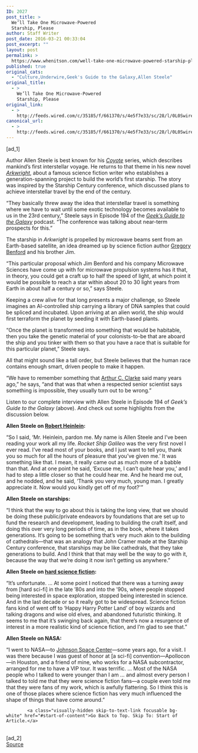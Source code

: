 ```yaml
---
ID: 2027
post_title: >
  We’ll Take One Microwave-Powered
  Starship, Please
author: Staff Writer
post_date: 2016-03-21 00:33:04
post_excerpt: ""
layout: post
permalink: >
  https://www.whenitson.com/well-take-one-microwave-powered-starship-please/
published: true
original_cats:
  - "Culture,Underwire,Geek's Guide to the Galaxy,Allen Steele"
original_title:
  - >
    We’ll Take One Microwave-Powered
    Starship, Please
original_link:
  - >
    http://feeds.wired.com/c/35185/f/661370/s/4e5f7e33/sc/28/l/0L0Swired0N0C20A160C0A30Cgeeks0Eguide0Eallen0Esteele0C/story01.htm
canonical_url:
  - >
    http://feeds.wired.com/c/35185/f/661370/s/4e5f7e33/sc/28/l/0L0Swired0N0C20A160C0A30Cgeeks0Eguide0Eallen0Esteele0C/story01.htm
---
```

 [ad_1]
<br><div id=""><p>Author Allen Steele is best known for his <a href="https://en.wikipedia.org/wiki/Coyote_%28Steele_novel%29" target="_blank"><em>Coyote</em></a> series, which describes mankind’s first interstellar voyage. He returns to that theme in his new novel <a href="http://us.macmillan.com/arkwright/allensteele" target="_blank"><em>Arkwright</em></a>, about a famous science fiction writer who establishes a generation-spanning project to build the world’s first starship. The story was inspired by the Starship Century conference, which discussed plans to achieve interstellar travel by the end of the century.</p>
<p>“They basically threw away the idea that interstellar travel is something where we have to wait until some exotic technology becomes available to us in the 23rd century,” Steele says in Episode 194 of the <a href="http://www.geeksguideshow.com" target="_blank"><em>Geek’s Guide to the Galaxy</em></a> podcast. “The conference was talking about near-term prospects for this.”</p>



<p>The starship in <em>Arkwright</em> is propelled by microwave beams sent from an Earth-based satellite, an idea dreamed up by science fiction author <a href="https://en.wikipedia.org/wiki/Gregory_Benford" target="_blank">Gregory Benford</a> and his brother Jim.</p>
<p>“This particular proposal which Jim Benford and his company Microwave Sciences have come up with for microwave propulsion systems has it that, in theory, you could get a craft up to half the speed of light, at which point it would be possible to reach a star within about 20 to 30 light years from Earth in about half a century or so,” says Steele.</p>
<p>Keeping a crew alive for that long presents a major challenge, so Steele imagines an AI-controlled ship carrying a library of DNA samples that could be spliced and incubated. Upon arriving at an alien world, the ship would first terraform the planet by seeding it with Earth-based plants.</p>
<p>“Once the planet is transformed into something that would be habitable, then you take the genetic material of your colonists-to-be that are aboard the ship and you tinker with them so that you have a race that is suitable for this particular planet,” Steele says.</p>
<p>All that might sound like a tall order, but Steele believes that the human race contains enough smart, driven people to make it happen.</p>
<p>“We have to remember something that <a href="https://en.wikipedia.org/wiki/Arthur_C._Clarke" target="_blank">Arthur C. Clarke</a> said many years ago,” he says, “and that was that when a respected senior scientist says something is impossible, they usually turn out to be wrong.”</p>
<p>Listen to our complete interview with Allen Steele in Episode 194 of <em>Geek’s Guide to the Galaxy</em> (above). And check out some highlights from the discussion below.</p>
<p><strong>Allen Steele on <a href="https://en.wikipedia.org/wiki/Robert_A._Heinlein" target="_blank">Robert Heinlein</a>:</strong></p>
<p>“So I said, ‘Mr. Heinlein, pardon me. My name is Allen Steele and I’ve been reading your work all my life. <em>Rocket Ship Galileo</em> was the very first novel I ever read. I’ve read most of your books, and I just want to tell you, thank you so much for all the hours of pleasure that you’ve given me.’ It was something like that. I mean, it really came out as much more of a babble than that. And at one point he said, ‘Excuse me, I can’t quite hear you,’ and I had to step a little closer so that he could hear me. And he heard me out, and he nodded, and he said, ‘Thank you very much, young man. I greatly appreciate it. Now would you kindly get off of my foot?'”</p>
<p><strong>Allen Steele on starships:</strong></p>
<p>“I think that the way to go about this is taking the long view, that we should be doing these public/private endeavors by foundations that are set up to fund the research and development, leading to building the craft itself, and doing this over very long periods of time, as in the book, where it takes generations. It’s going to be something that’s very much akin to the building of cathedrals—that was an analogy that John Cramer made at the Starship Century conference, that starships may be like cathedrals, that they take generations to build. And I think that that may well be the way to go with it, because the way that we’re doing it now isn’t getting us anywhere.”</p>
<p><strong>Allen Steele on <a href="https://en.wikipedia.org/wiki/Hard_science_fiction" target="_blank">hard science fiction</a>:</strong></p>
<p>“It’s unfortunate. … At some point I noticed that there was a turning away from [hard sci-fi] in the late ’80s and into the ’90s, where people stopped being interested in space exploration, stopped being interested in science. And in the last decade or so it really got to be widespread. Science fiction fans kind of went off to ‘Happy Harry Potter Land’ of boy wizards and talking dragons and wise old elves, and abandoned futuristic thinking. It seems to me that it’s swinging back again, that there’s now a resurgence of interest in a more realistic kind of science fiction, and I’m glad to see that.”</p>
<p><strong>Allen Steele on NASA:</strong></p>
<p>“I went to NASA—to <a href="https://www.nasa.gov/centers/johnson/home/index.html" target="_blank">Johnson Space Center</a>—some years ago, for a visit. I was there because I was guest of honor at [a sci-fi] convention—Apollocon—in Houston, and a friend of mine, who works for a NASA subcontractor, arranged for me to have a VIP tour. It was terrific. … Most of the NASA people who I talked to were younger than I am … and almost every person I talked to told me that they were science fiction fans—a couple even told me that they were fans of my work, which is awfully flattering. So I think this is one of those places where science fiction has very much influenced the shape of things that have come around.”</p>

			<a class="visually-hidden skip-to-text-link focusable bg-white" href="#start-of-content">Go Back to Top. Skip To: Start of Article.</a>

			
</div>
<br>[ad_2]
<br><a href="http://feeds.wired.com/c/35185/f/661370/s/4e5f7e33/sc/28/l/0L0Swired0N0C20A160C0A30Cgeeks0Eguide0Eallen0Esteele0C/story01.htm">Source </a>